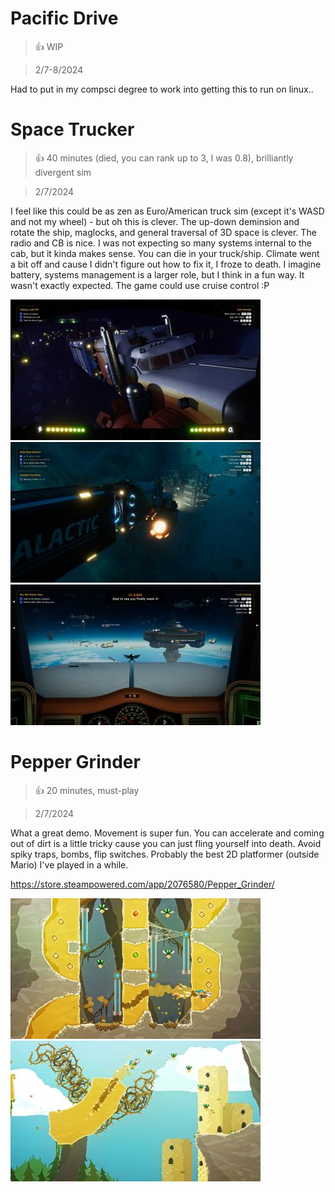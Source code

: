 # Pacific Drive

> 👍 WIP 

> 2/7-8/2024

Had to put in my compsci degree to work into getting this to run on linux..

# Space Trucker

> 👍 40 minutes (died, you can rank up to 3, I was 0.8), brilliantly divergent sim

> 2/7/2024

I feel like this could be as zen as Euro/American truck sim (except it's WASD and not my wheel) - but oh this is clever. The up-down deminsion and rotate the ship, maglocks, and general traversal of 3D space is clever. The radio and CB is nice. I was not expecting so many systems internal to the cab, but it kinda makes sense. You can die in your truck/ship. Climate went a bit off and cause I didn't figure out how to fix it, I froze to death. I imagine battery, systems management is a larger role, but I think in a fun way. It wasn't exactly expected. The game could use cruise control :P

[![Thumbnail](img/thumbnails/20240206211843_1.jpg)](img/2024_feb/20240206211843_1.jpg)
[![Thumbnail](img/thumbnails/20240206215204_1.jpg)](img/2024_feb/20240206215204_1.jpg)
[![Thumbnail](img/thumbnails/20240206212132_1.jpg)](img/2024_feb/20240206212132_1.jpg)


# Pepper Grinder

> 👍 20 minutes, must-play

> 2/7/2024

What a great demo. Movement is super fun. You can accelerate and coming out of dirt is a little tricky cause you can just fling yourself into death. Avoid spiky traps, bombs, flip switches. Probably the best 2D platformer (outside Mario) I've played in a while.

https://store.steampowered.com/app/2076580/Pepper_Grinder/

[![Thumbnail](img/thumbnails/pepper.jpg)](img/2024_feb/pepper.jpg)
[![Thumbnail](img/thumbnails/pepper2.jpg)](img/2024_feb/pepper2.jpg)